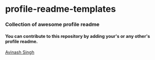 # profile-readme-templates

### Collection of awesome profile readme
#### You can contribute to this repository by adding your's or any other's profile readme.

[Avinash Singh](https://github.com/avinash201199/avinash201199)
